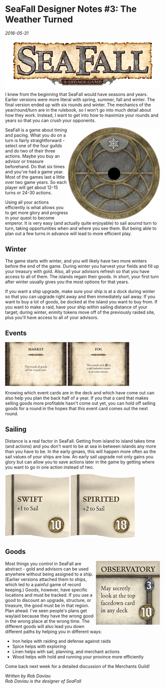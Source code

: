 # SeaFall Designer Notes \#3: The Weather Turned

*2016-05-31*

<img src="images/logo.png" alt="logo" align="center">

I knew from the beginning that SeaFall would have seasons and years. Earlier versions were more literal with spring, summer, fall and winter. The final version ended up with six rounds and winter. The mechanics of the year/round/turn are in the rulebook, so I won't go into much detail about how they work. Instead, I want to get into how to maximize your rounds and years so that you can crush your opponents.

<img src="images/astrolabe_winter.png" alt="astrolabe" style="float: right; height: 300px">SeaFall is a game about timing and pacing. What you do on a turn is fairly straightforward - select one of the four guilds and do two of their three actions. Maybe you buy an advisor or treasure beforehand. Do that six times and you've had a game year. Most of the games last a little over two game years. So each player will get about 12-15 turns or 24-30 actions.

Using all your actions efficiently is what allows you to get more glory and progress in your quest to become emperor. It is very easy (and actually quite enjoyable) to sail aournd turn to turn, taking opportunities when and where you see them. But being able to plan out a few turns in advance will lead to more efficient play.

## Winter

The game starts with winter, and you will likely have two more winters before the end of the game. During winter you harvest your fields and fill up your treasury with gold. Also, all your advisors refresh so that you have access to all of them. The islands regain their goods. In short, your first turn after winter usually gives you the most options for that years.

If you want a ship upgrade, make sure your ship is at a dock during winter so that you can upgrade right away and then immediately sail away. If you want to buy a lot of goods, be docked at the island you want to buy from. If you want to make a raid, have your ship within sailing distance of your target; during winter, enmity tokens move off of the previously raided site, plus you'll have access to all of your advisors.

## Events

<img align="center" src="images/event_goods.jpg" alt="event_goods" style="width: 200px;"> <img align="center" src="images/event_fog.jpg" alt="event_fog" style="width: 200px;">

Knowing which event cards are in the deck and which have come out can also help you plan the back half of a year. If you that a card that makes selling goods more profitable hasn't come out yet, you can hold off selling goods for a round in the hopes that this event card comes out the next round.

## Sailing

Distance is a real factor in SeaFall. Getting from island to island takes time (and actions) and you don't want to be at sea in between islands any more than you have to be. In the early gmaes, this will happen more often as the sail values of your ships are low. An early sail upgrade not only gains you glory but can allow you to save actions later in the game by getting where you want to go in one action instead of two.

<img src="images/upgrade_swift.png" alt="upgrade_swift"> <img src="images/upgrade_spirited.png" alt="upgrade_spirited">

## Goods

<img src="images/structure_observatory.jpg" alt="observatory" style="float: right;">Most things you control in SeaFall are abstract - gold and advisors can be used anywhere without being assigned to a ship. (Earlier versions attached them to ships, which led to a painful game of record keeping.) Goods, however, have specific locations and must be tracked. If you use a good to discount an upgrade, structure, or treasure, the good must be in that region. Plan ahead. I've seen people's plans get waylaid because they have the wrong good in the wrong place at the wrong time. The different goods will also lead you down different paths by helping you in different ways:

* Iron helps with raiding and defense against raids
* Spice helps with exploring
* Linen helps with sail, planning, and merchant actions
* Wood helps with hold and running your province more efficiently

Come back next week for a detailed discussion of the Merchants Guild!

*Written by Rob Daviau*  
*Rob Daviau is the designer of SeaFall*
